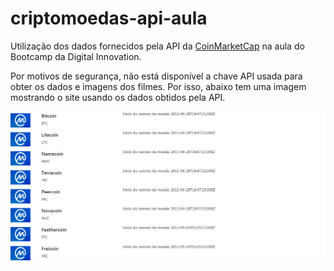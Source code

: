 # criptomoedas-api-aula

Utilização dos dados fornecidos pela API da [CoinMarketCap](https://coinmarketcap.com/api/) na aula do Bootcamp da Digital Innovation.

Por motivos de segurança, não está disponível a chave API usada para obter os dados e imagens dos filmes. Por isso, abaixo tem uma imagem mostrando o site usando os dados obtidos pela API.

![Site utilizando os dados da API](exemplo.png)


